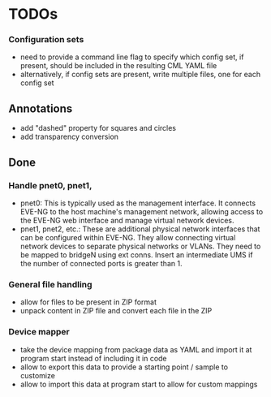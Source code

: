 # TODOs

### Configuration sets

- need to provide a command line flag to specify which config set, if present, should be included in the resulting CML YAML file
- alternatively, if config sets are present, write multiple files, one for each config set

## Annotations

- add "dashed" property for squares and circles
- add transparency conversion

## Done

### Handle pnet0, pnet1,

- pnet0: This is typically used as the management interface. It connects EVE-NG to the host machine's management network, allowing access to the EVE-NG web interface and manage virtual network devices.
- pnet1, pnet2, etc.: These are additional physical network interfaces that can be configured within EVE-NG. They allow connecting virtual network devices to separate physical networks or VLANs. They need to be mapped to bridgeN using ext conns.  Insert an intermediate UMS if the number of connected ports is greater than 1.

### General file handling

- allow for files to be present in ZIP format
- unpack content in ZIP file and convert each file in the ZIP

### Device mapper

- take the device mapping from package data as YAML and import it at program start instead of including it in code
- allow to export this data to provide a starting point / sample to customize
- allow to import this data at program start to allow for custom mappings
